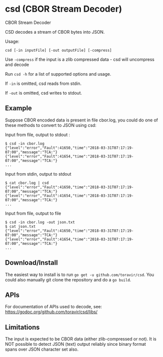 # csd (CBOR Stream Decoder)
CBOR Stream Decoder

CSD decodes a stream of CBOR bytes into JSON.

Usage:

    csd [-in inputFile] [-out outputFile] [-compress]

Use `-compress` if the input is a zlib compressed data - csd will uncompress and decode

Run `csd -h` for a list of supported options and usage.

If `-in` is omitted, csd reads from stdin.

If `-out` is omitted, csd writes to stdout.


## Example

Suppose CBOR encoded data is present in file cbor.log, you could do one of 
these methods to convert to JSON using csd:

Input from file, output to stdout :

    $ csd -in cbor.log
    {"level":"error","Fault":41650,"time":"2018-03-31T07:17:19-07:00","message":"TCA:"}
    {"level":"error","Fault":41654,"time":"2018-03-31T07:17:19-07:00","message":"TCA:"}
    ...


Input from stdin, output to stdout

    $ cat cbor.log | csd 
    {"level":"error","Fault":41650,"time":"2018-03-31T07:17:19-07:00","message":"TCA:"}
    {"level":"error","Fault":41654,"time":"2018-03-31T07:17:19-07:00","message":"TCA:"}
    ...


Input from file, output to file

    $ csd -in cbor.log -out json.txt
    $ cat json.txt
    {"level":"error","Fault":41650,"time":"2018-03-31T07:17:19-07:00","message":"TCA:"}
    {"level":"error","Fault":41654,"time":"2018-03-31T07:17:19-07:00","message":"TCA:"}
    ...


## Download/Install

The easiest way to install is to run `go get -u github.com/toravir/csd`. You could also manually
git clone the repository and do a `go build`.


## APIs

For documentation of APIs used to decode, see: https://godoc.org/github.com/toravir/csd/libs/

## Limitations

The input is expected to be CBOR data (either zlib-compressed or not). It is NOT possible to
detect JSON (text) output reliably since binary format spans over JSON character set also.

